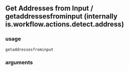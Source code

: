 
## Get Addresses from Input / getaddressesfrominput (internally is.workflow.actions.detect.address)


### usage
`getaddressesfrominput `

### arguments

